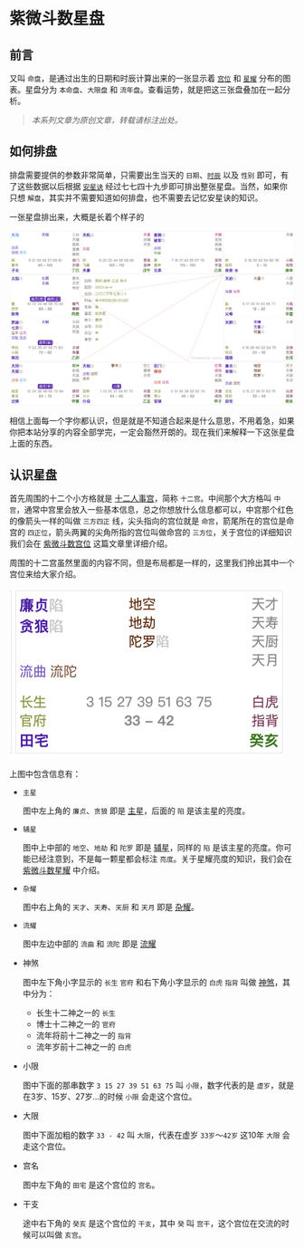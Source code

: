 # 紫微斗数星盘

## 前言

又叫 `命盘`，是通过出生的日期和时辰计算出来的一张显示着 [`宫位`](./palace.md) 和 [`星耀`](./star.md) 分布的图表。星盘分为 `本命盘`、`大限盘` 和 `流年盘`。查看运势，就是把这三张盘叠加在一起分析。

>*本系列文章为原创文章，转载请标注出处。*

## 如何排盘

排盘需要提供的参数非常简单，只需要出生当天的 `日期`、[`时辰`](./basis.md#十二时辰) 以及 `性别` 即可，有了这些数据以后根据 [`安星诀`](./setup.md) 经过七七四十九步即可排出整张星盘。当然，如果你只想 `解盘`，其实并不需要知道如何排盘，也不需要去记忆安星诀的知识。

一张星盘排出来，大概是长着个样子的

![紫微斗数星盘](/.vitepress/public/astrolabe@2x.png)

相信上面每一个字你都认识，但是就是不知道合起来是什么意思，不用着急，如果你把本站分享的内容全部学完，一定会豁然开朗的。现在我们来解释一下这张星盘上面的东西。

## 认识星盘

首先周围的十二个小方格就是 [十二人事宫](./palace.md)，简称 `十二宫`。中间那个大方格叫 `中宫`，通常中宫里会放入一些基本信息，总之你想放什么信息都可以，中宫那个红色的像箭头一样的叫做 `三方四正` 线，尖头指向的宫位就是 `命宫`，箭尾所在的宫位是命宫的 `四正位`，箭头两翼的尖角所指的宫位叫做命宫的 `三方位`，关于宫位的详细知识我们会在 [紫微斗数宫位](./palace.md) 这篇文章里详细介绍。

周围的十二宫虽然里面的内容不同，但是布局都是一样的，这里我们拎出其中一个宫位来给大家介绍。

![紫微斗数宫位](/.vitepress/public/palace@2x.png)

上图中包含信息有：

- `主星`

  图中左上角的 `廉贞`、`贪狼` 即是 [主星](./major-star.md)，后面的 `陷` 是该主星的亮度。

- `辅星`

  图中上中部的 `地空`、`地劫` 和 `陀罗` 即是 [辅星](./minor-star.md)，同样的 `陷` 是该主星的亮度。你可能已经注意到，不是每一颗星都会标注 `亮度`。关于星耀亮度的知识，我们会在 [紫微斗数星耀](./star.md) 中介绍。

- `杂耀`

  图中右上角的 `天才`、`天寿`、`天厨` 和 `天月` 即是 [杂耀](./adj-star.md)。

- `流耀`

  图中左边中部的 `流曲` 和 `流陀` 即是 [流耀](./star.md#流耀)

- 神煞

  图中左下角小字显示的 `长生` `官府` 和右下角小字显示的 `白虎` `指背` 叫做 [神煞](./star.md#神煞)，其中分为：

  - 长生十二神之一的 `长生`
  - 博士十二神之一的  `官府`
  - 流年将前十二神之一的  `指背`
  - 流年岁前十二神之一的  `白虎`

- 小限

  图中下面的那串数字 `3 15 27 39 51 63 75` 叫 `小限`，数字代表的是 `虚岁`，就是在3岁、15岁、27岁...的时候 `小限` 会走这个宫位。

- 大限

  图中下面加粗的数字 `33 - 42` 叫 `大限`，代表在虚岁 `33岁`～`42岁` 这10年 `大限` 会走这个宫位。

- 宫名

  图中左下角的 `田宅` 是这个宫位的 `宫名`。

- 干支

  途中右下角的 `癸亥` 是这个宫位的 `干支`，其中 `癸` 叫 `宫干`，这个宫位在交流的时候可以叫做 `亥宫`。